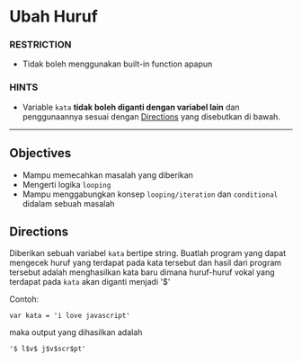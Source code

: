 # Ubah Huruf

### RESTRICTION

-   Tidak boleh menggunakan built-in function apapun

### HINTS

-   Variable `kata` **tidak boleh diganti dengan variabel lain** dan penggunaannya sesuai dengan [Directions](#directions) yang disebutkan di bawah.

---

## Objectives

-   Mampu memecahkan masalah yang diberikan
-   Mengerti logika `looping`
-   Mampu menggabungkan konsep `looping/iteration` dan `conditional` didalam sebuah masalah

## Directions

Diberikan sebuah variabel `kata` bertipe string. Buatlah program yang dapat mengecek huruf yang terdapat pada kata tersebut dan hasil dari program tersebut adalah menghasilkan kata baru dimana huruf-huruf vokal yang terdapat pada `kata` akan diganti menjadi '$'

Contoh:

```JS
var kata = 'i love javascript'
```

maka output yang dihasilkan adalah

```
'$ l$v$ j$v$scr$pt'
```
